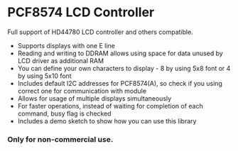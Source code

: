 # PCF8574 LCD Controller
Full support of HD44780 LCD controller and others compatible.
* Supports displays with one E line
* Reading and writing to DDRAM allows using space for data unused by LCD driver as additional RAM
* You can define your own characters to display - 8 by using 5x8 font or 4 by using 5x10 font
* Includes default I2C addresses for PCF8574(A), so check if you using correct one for communication with module
* Allows for usage of multiple displays simultaneously
* For faster operations, instead of waiting for completion of each command, busy flag is checked
* Includes a demo sketch to show how you can use this library

### Only for non-commercial use.
